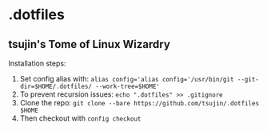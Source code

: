 # .dotfiles
## tsujin's Tome of Linux Wizardry

Installation steps:

1) Set config alias with: `alias config='alias config='/usr/bin/git --git-dir=$HOME/.dotfiles/ --work-tree=$HOME'`
2) To prevent recursion issues: `echo ".dotfiles" >> .gitignore` 
3) Clone the repo: `git clone --bare https://github.com/tsujin/.dotfiles $HOME`
4) Then checkout with `config checkout`
